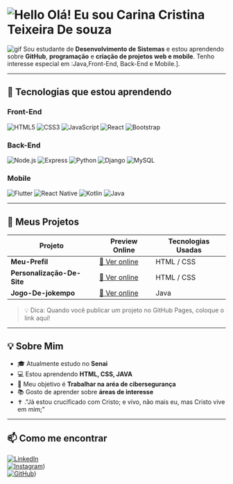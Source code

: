 # ![Hello](https://www.imagensanimadas.com/data/media/209/gato-imagem-animada-0305.gif) Olá! Eu sou Carina Cristina Teixeira De souza
![gif](https://www.imagensanimadas.com/data/media/562/linha-imagem-animada-0521.gif)
Sou estudante de **Desenvolvimento de Sistemas** e estou aprendendo sobre **GitHub**, **programação** e **criação de projetos web e mobile**. Tenho interesse especial em :Java,Front-End, Back-End e Mobile.].

---

## 🎯 Tecnologias que estou aprendendo

### Front-End
![HTML5](https://img.shields.io/badge/-HTML5-E34F26?style=flat-square&logo=html5&logoColor=white)
![CSS3](https://img.shields.io/badge/-CSS3-1572B6?style=flat-square&logo=css3)
![JavaScript](https://img.shields.io/badge/-JavaScript-F7DF1E?style=flat-square&logo=javascript&logoColor=black)
![React](https://img.shields.io/badge/-React-61DAFB?style=flat-square&logo=react&logoColor=black)
![Bootstrap](https://img.shields.io/badge/-Bootstrap-7952B3?style=flat-square&logo=bootstrap&logoColor=white)

### Back-End
![Node.js](https://img.shields.io/badge/-Node.js-339933?style=flat-square&logo=node.js&logoColor=white)
![Express](https://img.shields.io/badge/-Express-000000?style=flat-square&logo=express&logoColor=white)
![Python](https://img.shields.io/badge/-Python-3776AB?style=flat-square&logo=python&logoColor=white)
![Django](https://img.shields.io/badge/-Django-092E20?style=flat-square&logo=django&logoColor=white)
![MySQL](https://img.shields.io/badge/-MySQL-4479A1?style=flat-square&logo=mysql&logoColor=white)

### Mobile
![Flutter](https://img.shields.io/badge/-Flutter-02569B?style=flat-square&logo=flutter&logoColor=white)
![React Native](https://img.shields.io/badge/-React_Native-61DAFB?style=flat-square&logo=react&logoColor=black)
![Kotlin](https://img.shields.io/badge/-Kotlin-0095D5?style=flat-square&logo=kotlin&logoColor=white)
![Java](https://img.shields.io/badge/-Java-007396?style=flat-square&logo=java&logoColor=white)

---

## 🚀 Meus Projetos

| Projeto               | Preview Online                        | Tecnologias Usadas        |
|-----------------------|-------------------------------------|--------------------------|
| **Meu-Prefil** | [🔗 Ver online](https://github.com/carinasouza779/meuperfil.git) | HTML / CSS  |
| **Personalização-De-Site** | [🔗 Ver online](https://github.com/carinasouza779/HTMLL-CSS.git) | HTML / CSS |
| **Jogo-De-jokempo** | [🔗 Ver online](https://github.com/carinasouza779/jogo-de-jokempo.git) | Java |

> 💡 Dica: Quando você publicar um projeto no GitHub Pages, coloque o link aqui!

---

## 💡 Sobre Mim

- 🎓 Atualmente estudo no **Senai**
- 💻 Estou aprendendo **HTML, CSS, JAVA**
- 🎯 Meu objetivo é **Trabalhar na aréa de cibersegurança**
- 📚 Gosto de aprender sobre **áreas de interesse**
- ✝ ."Já estou crucificado com Cristo; e vivo, não mais eu, mas Cristo vive em mim;"

---

## 📫 Como me encontrar

[![LinkedIn](https://img.shields.io/badge/-LinkedIn-blue?style=flat-square&logo=linkedin&logoColor=white)](https://linkedin.com/in/seuusuario)  
[![Instagram](https://img.shields.io/badge/-Instagram-E4405F?style=flat-square&logo=instagram&logoColor=white)](https://www.instagram.com/carinacristina35?igsh=ZmdhZGk2MXp0ZWx0))  
[![GitHub](https://img.shields.io/badge/-GitHub-181717?style=flat-square&logo=github&logoColor=white)](https://github.com/carinasouza779))

